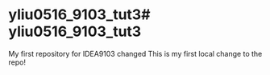 # yliu0516_9103_tut3# yliu0516_9103_tut3
My first repository for IDEA9103
changed
This is my first local change to the repo!
